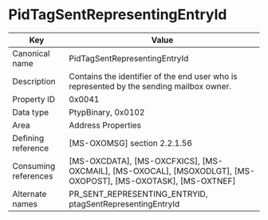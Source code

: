 # PidTagSentRepresentingEntryId

| Key | Value |
|---|---|
| Canonical name | PidTagSentRepresentingEntryId |
| Description | Contains the identifier of the end user who is represented by the sending mailbox owner. |
| Property ID | 0x0041 |
| Data type | PtypBinary, 0x0102 |
| Area | Address Properties |
| Defining reference | [MS-OXOMSG] section 2.2.1.56 |
| Consuming references | [MS-OXCDATA], [MS-OXCFXICS], [MS-OXCMAIL], [MS-OXOCAL], [MSOXODLGT], [MS-OXOPOST], [MS-OXOTASK], [MS-OXTNEF] |
| Alternate names | PR_SENT_REPRESENTING_ENTRYID, ptagSentRepresentingEntryId |
